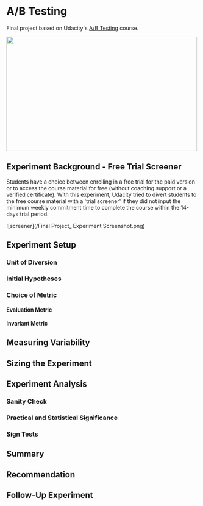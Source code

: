# A/B Testing
Final project based on Udacity's [A/B Testing](https://www.udacity.com/course/ab-testing--ud257) course.

<img src="https://www.amazeemetrics.com/content/uploads/2016/12/ab-testing-blog.png" width="500" height="300"/>

## Experiment Background - Free Trial Screener

Students have a choice between enrolling in a free trial for the paid version or to access the course material for free (without coaching support or a verified certificate). With this experiment, Udacity tried to divert students to the free course material with a 'trial screener' if they did not input the minimum weekly commitment time to complete the course within the 14-days trial period.

![screener](/Final Project_ Experiment Screenshot.png)


## Experiment Setup
### Unit of Diversion
### Initial Hypotheses
### Choice of Metric
#### Evaluation Metric
#### Invariant Metric
## Measuring Variability
## Sizing the Experiment
## Experiment Analysis
### Sanity Check
### Practical and Statistical Significance
### Sign Tests
## Summary
## Recommendation
## Follow-Up Experiment
